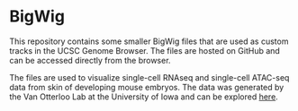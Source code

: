 # BigWig
This repository contains some smaller BigWig files that are used as custom tracks in the UCSC Genome Browser. The files are hosted on GitHub and can be accessed directly from the browser. 

The files are used to visualize single-cell RNAseq and single-cell ATAC-seq data from skin of developing mouse embryos. The data was generated by the Van Otterloo Lab at the University of Iowa and can be explored [here](https://sites.google.com/view/vanotterloo/home).